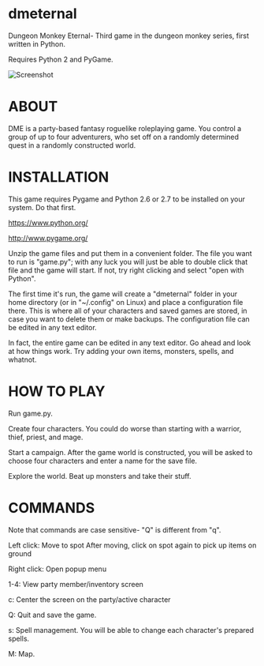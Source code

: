 dmeternal
=========

Dungeon Monkey Eternal- Third game in the dungeon monkey series, first written in Python.

Requires Python 2 and PyGame.

![Screenshot](image/screenshot.png)

ABOUT
=====

DME is a party-based fantasy roguelike roleplaying game. You control a group of
up to four adventurers, who set off on a randomly determined quest in a randomly
constructed world.

INSTALLATION
============

This game requires Pygame and Python 2.6 or 2.7 to be installed on your system.
Do that first.

  https://www.python.org/

  http://www.pygame.org/

Unzip the game files and put them in a convenient folder. The file you want
to run is "game.py"; with any luck you will just be able to double click that
file and the game will start. If not, try right clicking and select "open
with Python".

The first time it's run, the game will create a "dmeternal" folder in your
home directory (or in "~/.config" on Linux) and place a configuration file
there. This is where all of your characters and saved games are stored, in
case you want to delete them or make backups. The configuration file can be
edited in any text editor.

In fact, the entire game can be edited in any text editor. Go ahead and look at
how things work. Try adding your own items, monsters, spells, and whatnot.

HOW TO PLAY
===========

Run game.py.

Create four characters. You could do worse than starting with a warrior, thief,
priest, and mage.

Start a campaign. After the game world is constructed, you will be asked to
choose four characters and enter a name for the save file.

Explore the world. Beat up monsters and take their stuff.


COMMANDS
========

Note that commands are case sensitive- "Q" is different from "q".

Left click: Move to spot
    After moving, click on spot again to pick up items on ground

Right click: Open popup menu

1-4: View party member/inventory screen

c: Center the screen on the party/active character

Q: Quit and save the game.

s: Spell management. You will be able to change each character's prepared
  spells.

M: Map.


